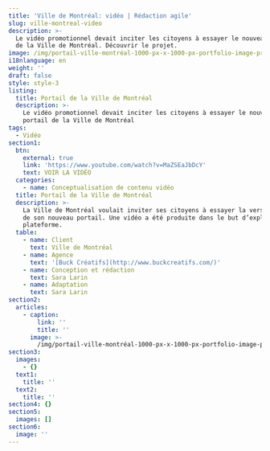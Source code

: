 ```yaml
---
title: 'Ville de Montréal: vidéo | Rédaction agile'
slug: ville-montreal-video
description: >-
  Le vidéo promotionnel devait inciter les citoyens à essayer le nouveau portail
  de la Ville de Montréal. Découvrir le projet. 
image: /img/portail-ville-montréal-1000-px-x-1000-px-portfolio-image-principale.png
i18nlanguage: en
weight: ''
draft: false
style: style-3
listing:
  title: Portail de la Ville de Montréal
  description: >-
    Le vidéo promotionnel devait inciter les citoyens à essayer le nouveau
    portail de la Ville de Montréal
tags:
  - Vidéo
section1:
  btn:
    external: true
    link: 'https://www.youtube.com/watch?v=MaZSEaJbDcY'
    text: VOIR LA VIDÉO
  categories:
    - name: Conceptualisation de contenu vidéo
  title: Portail de la Ville de Montréal
  description: >-
    La Ville de Montréal voulait inviter ses citoyens à essayer la version beta
    de son nouveau portail. Une vidéo a été produite dans le but d’expliquer la
    plateforme. 
  table:
    - name: Client
      text: Ville de Montréal
    - name: Agence
      text: '[Buck Créatifs](http://www.buckcreatifs.com/)'
    - name: Conception et rédaction
      text: Sara Larin
    - name: Adaptation
      text: Sara Larin
section2:
  articles:
    - caption:
        link: ''
        title: ''
      image: >-
        /img/portail-ville-montréal-1000-px-x-1000-px-portfolio-image-principale.png
section3:
  images:
    - {}
  text1:
    title: ''
  text2:
    title: ''
section4: {}
section5:
  images: []
section6:
  image: ''
---
```


